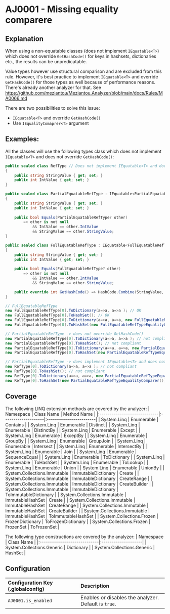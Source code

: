 # AJ0001 - Missing equality comparere

## Explanation
When using a non-equatable classes (does not implement `IEquatable<T>`) which does not override `GetHashCode()` for keys in hashsets, dictionaries etc., the results can be unpredicatable.

Value types however use structural comparison and are excluded from this rule. However, it's best practice to implement `IEquatable<T>` and override `GetHashCode()` for those types as well because of performance reasons. There's already another analyzer for that. See https://github.com/meziantou/Meziantou.Analyzer/blob/main/docs/Rules/MA0066.md

There are two possibilities to solve this issue:
- `IEquatable<T>` and override `GetHashCode()`
- Use `IEqualityComaprer<T>` argument

## Examples:
All the classes will use the following types class which does not implement `IEquatable<T>` and does not override `GetHashCode()`:
````csharp
public sealed class RefType // Does not implement IEquatable<T> and does not override GetHashCode()
{
    public string StringValue { get; set; }
    public int IntValue { get; set; }    
}

public sealed class PartialEquatableRefType : IEquatable<PartialEquatableRefType>
{
    public string StringValue { get; set; }
    public int IntValue { get; set; }
    
    public bool Equals(PartialEquatableRefType? other)
        => other is not null
            && IntValue == other.IntValue
            && StringValue == other.StringValue;
}

public sealed class FullEquatableRefType : IEquatable<FullEquatableRefType>
{
    public string StringValue { get; set; }
    public int IntValue { get; set; }
    
    public bool Equals(FullEquatableRefType? other)
        => other is not null
            && IntValue == other.IntValue
            && StringValue == other.StringValue;

    public override int GetHashCode() => HashCode.Combine(StringValue, IntValue);
}

````

```csharp
// FullEquatableRefType
new FullEquatableRefType[0].ToDictionary(a=>a, a=>a ); // OK
new FullEquatableRefType[0].ToHashSet(); // OK
new FullEquatableRefType[0].ToDictionary(a=>a, a=>a, new FullEquatableRefTypeEqualityComarer() ); // OK
new FullEquatableRefType[0].ToHashSet(new FullEquatableRefTypeEqualityComarer() ); // OK

// PartialEquatableRefType -> does not override GetHashCode()
new PartialEquatableRefType[0].ToDictionary(a=>a, a=>a ); // not compliant
new PartialEquatableRefType[0].ToHashSet(); // not compliant
new PartialEquatableRefType[0].ToDictionary(a=>a, a=>a, new PartialEquatableRefTypeEqualityComarer() ); // OK
new PartialEquatableRefType[0].ToHashSet(new PartialEquatableRefTypeEqualityComarer() ); // OK

// PartialEquatableRefType -> does implement IEquatable<T> and does not override GetHashCode()
new RefType[0].ToDictionary(a=>a, a=>a ); // not compliant
new RefType[0].ToHashSet(); // not compliant
new RefType[0].ToDictionary(a=>a, a=>a, new PartialEquatableRefTypeEqualityComparer()); // OK
new RefType[0].ToHashSet(new PartialEquatableRefTypeEqualityComparer()); // OK
```

## Coverage
The following LINQ extension methods are covered by the analyzer:
| Namespace                    | Class Name          | Method Name             |
|:-----------------------------|:--------------------|:------------------------|
| System.Linq                  | Enumerable          | Contains                |
| System.Linq                  | Enumerable          | Distinct                |
| System.Linq                  | Enumerable          | DistinctBy              |
| System.Linq                  | Enumerable          | Except                  |
| System.Linq                  | Enumerable          | ExceptBy                |
| System.Linq                  | Enumerable          | GroupBy                 |
| System.Linq                  | Enumerable          | GroupJoin               |
| System.Linq                  | Enumerable          | Intersect               |
| System.Linq                  | Enumerable          | IntersectBy             |
| System.Linq                  | Enumerable          | Join                    |
| System.Linq                  | Enumerable          | SequenceEqual           |
| System.Linq                  | Enumerable          | ToDictionary            |
| System.Linq                  | Enumerable          | ToHashSet               |
| System.Linq                  | Enumerable          | ToLookup                |
| System.Linq                  | Enumerable          | Union                   |
| System.Linq                  | Enumerable          | UnionBy                 |
| System.Collections.Immutable | ImmutableDictionary | Create                  |
| System.Collections.Immutable | ImmutableDictionary | CreateRange             |
| System.Collections.Immutable | ImmutableDictionary | CreateBuilder           |
| System.Collections.Immutable | ImmutableDictionary | ToImmutableDictionary   |
| System.Collections.Immutable | ImmutableHashSet    | Create                  |
| System.Collections.Immutable | ImmutableHashSet    | CreateRange             |
| System.Collections.Immutable | ImmutableHashSet    | CreateBuilder           |
| System.Collections.Immutable | ImmutableHashSet    | ToImmutableHashSet      |
| System.Collections.Frozen    | FrozenDictionary    | ToFrozenDictionary      |
| System.Collections.Frozen    | FrozenSet           | ToFrozenSet             |

The following type constructions are covered by the analyzer:
| Namespace                    | Class Name          |
|:-----------------------------|:--------------------|
| System.Collections.Generic   | Dictionary          |
| System.Collections.Generic   | HashSet             |

## Configuration

| Configuration Key (.globalconfig) | Description |
|:----------------------------------|:------------|
| `AJ0001.is_enabled`               | Enables or disables the analyzer. Default is `true`. |
